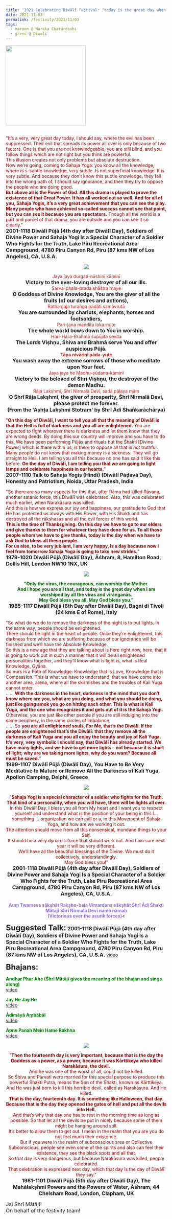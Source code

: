 ```yaml
---
title: '2021 Celebrating Diwālī Festival: "today is the great day when I am worshiped by all the vīras and vīrāṅganās." '
date: 2021-11-03
permalink: /festivity/2021/11/03
tags:
  - maroon @ Naraka Chaturdashi
  - green @ Diwali
---
```


<div style="text-align: left"><img src="/images/image1.png" width="250" /></div><br>

<p>
<font color="DarkRed">"It’s a very, very great day today, I should say, where the evil has been suppressed. Their evil that spreads its power all over is only because of two factors. One is that you are not knowledgeable, you are still blind, and you follow things which are not right but you think are powerful.<br>
This illusion creates not only problems but absolute destruction.<br>
Now we’re going, coming to Sahaja Yoga: you know all the knowledge, where is s-subtle knowledge, very subtle. Is not superficial knowledge. It is very subtle. And because they don’t know this subtle knowledge, they fall into the wrong path of, I should say ignorance, and then they try to oppose the people who are doing good.<br>
<b>But above all is the Power of God. All this drama is played to prove the existence of that Great Power. It has all worked out so well. And for all of you, Sahaja Yogis, it’s a very great achievement that you can see the play. Many people who have achieved so-called success cannot see that point, but you can see it because you are spectators.</b> Though all the world is a part and parcel of that drama, you are outside and you can see it so clearly."</font><br>
<font size="+0"><b>2001-1118 Diwālī Pūjā (4th day after Diwālī Day), Soldiers of Divine Power and Sahaja Yogi Is a Special Character of a Soldier Who Fights for the Truth, Lake Piru Recreational Area Campground, 4780 Piru Canyon Rd, Piru (87 kms NW of Los Angeles), CA, U.S.A.</b></font>
</p>

<div style="text-align: center"><img src="https://pub-1e517d8c73a64c9c82977d676b1fff72.r2.dev/image827.png" /></div>

<p style="text-align:center;">
<font color="FireBrick">Jaya jaya durgati-nāshinī kāminī</font><br>
<font size="+0"><b>Victory to the ever-loving destroyer of all our ills.</b></font><br>
<font color="FireBrick">Sarva-phala-prada shāstra maye</font><br>
<font size="+0"><b>O Goddess of Divine Knowledge, You are the giver of all the fruits (of our desires and actions),</b></font><br>
<font color="FireBrick">Ratha gaja turaṅga padāti samāvṛutā</font><br>
<font size="+0"><b>You are surrounded by chariots, elephants, horses and footsoldiers,</b></font><br>
<font color="FireBrick">Pari-jana mandita loka-nute</font><br>
<font size="+0"><b>The whole world bows down to You in worship.</b></font><br>
<font color="FireBrick">Hari-Hara-Brahmā supūjita sevita</font><br>
<font size="+0"><b>The Lords Viṣhṇu, Śhiva and Brahmā serve You and offer auspicious Pūjā.</b></font><br>
<font color="FireBrick"><b>Tāpa nivārinī pāda-yute</b></font><br>
<font size="+0"><b>You wash away the extreme sorrows of those who meditate upon Your feet.</b></font><br>
<font color="FireBrick">Jaya jaya he Madhu-sūdana-kāminī</font><br>
<font size="+0"><b>Victory to the beloved of Śhrī Viṣhṇu, the destroyer of the demon Madhu.</b></font><br>
<font color="FireBrick">Rāja Lakṣhmī, Śhrī Nirmalā Devī, sadā pālaya mām</font><br>
<font size="+0"><b>O Śhrī Rāja Lakṣhmī, the giver of prosperity, Śhrī Nirmalā Devi, please protect me forever.</b></font><br>
<font size="+0"><b>(From the 'Aṣhṭa Lakṣhmī Stotram' by Śhrī Ādi Śhaṅkarāchārya)</b></font>
</p>

<p>
<font color="DarkRed">"<b>On this day of Diwālī, I want to tell you all that the meaning of Diwālī is that the Hell is full of darkness and you all are enlightened.</b> You are expected to fight wherever there is darkness and let them know that they are wrong deeds. By doing this our country will improve and you have to do this. We have been performing Pūjās and rituals but the Śhakti [Divine Power] which is there within us, is there to oppose all that is not truthful. Many people do not know that making money is a sickness. They will go straight to Hell. I am telling you all this because no one has said it like this before. <b>On the day of Diwālī, I am telling you that we are going to light lamps and celebrate happiness in our hearts.</b>"</font><br>
<font size="+0"><b>2007-1110 Talk to Sahaja Yogis (Hindi) (Diwālī Pāḍavā Day), Honesty and Patriotism, Noida, Uttar Pradesh, India</b></font>
</p>

<p>
<font color="DarkRed">"So there are so many aspects for this that, after Rāma had killed Rāvaṇa, another satanic force, this Diwālī was celebrated. Also, this was celebrated much earlier, when Narakāsura was killed.<br>
And this is how we express our joy and happiness, our gratitude to God that He has protected us always with His Power, with His Śhakti and has destroyed all the rākṣhasas and all the evil forces of this world.<br>
<b>This is the time of Thanksgiving. On this day we have to go to our elders and give thanks to them for whatever they have done for us. To all those people whom we have to give thanks, today is the day when we have to ask God to bless all these people.<br>
For us also, to be very jubilant, I am very happy, is a day because now I feel from tomorrow Sahaja Yoga is going to take new strides.</b>"</font><br>
<font size="+0"><b>1979-1020 Diwālī Pūjā (Diwālī Day), Āśhram, 8, Hamilton Road, Dollis Hill, London NW10 1NX, UK</b></font>
</p>

<div style="text-align: center"><img src="https://pub-1e517d8c73a64c9c82977d676b1fff72.r2.dev/image828.png" /></div>

<p style="text-align:center;">
<font color="DarkGreen"><b>"Only the vīras, the courageous, can worship the Mother.<br>
And I hope you are all that, and today is the great day when I am worshiped by all the vīras and vīrāṅganās.<br>
May God bless you all. May God bless you."</b></font><br>
<font size="+0"><b>1985-1117 Diwālī Pūjā (6th Day after Diwālī Day), Bagni di Tivoli (24 kms E of Rome), Italy</b></font>
</p>

<p>
<font color="DarkRed">"So what do we do to remove the darkness of the night is to put lights. In the same way, people should be enlightened.<br> 
There should be light in the heart of people. Once they’re enlightened, this darkness from which we are suffering because of our ignorance will be finished and we’ll have the Absolute Knowledge.<br>
So this is a new age that they are talking about is here right now, here, that it is going to work out in such a manner that it will be all enlightened personalities together, and they’ll know what is light is, what is Real Knowledge, Gyāna.<br>
So ours is a Path of Knowledge: Knowledge that is Love, Knowledge that is Compassion. This is what we have to understand, that we have come into another area, arena, where all the skirmishes and the troubles of Kali Yuga cannot enter.<br>
...... <b>With the darkness in the heart, darkness in the mind that you don’t know where are you, what are you doing, and what you should be doing, just like going amok you go on hitting each other. This is what is Kali Yuga, and the one who recognizes it and gets out of it is the Sahaja Yogi.</b> Otherwise, you are just like other people if you are still indulging into the same periphery, in the same circles of imbalance.<br>
...... So <b>you are all enlightened souls. For Me, that’s the Diwālī. If the people are enlightened that’s the Diwālī: that they remove all the darkness of Kali Yuga and you all enjoy the beauty and joy of Kali Yuga. It’s very, very symbolic I should say, that Diwālī has already started. We have many lights, and we have to get more lights – not because it is short of light; why are we taking more lights, why do you want? Because all must be saved.</b>"</font><br>
<font size="+0"><b>1999-1107 Diwālī Pūjā (Diwālī Day), You Have to Be Very Meditative to Mature or Remove All the Darkness of Kali Yuga, Apollon Camping, Delphi, Greece</b></font>
</p>

<div style="text-align: center"><img src="/images/image829.png" /></div>

<p style="text-align:center;">
<font color="DarkRed">"<b>Sahaja Yogi is a special character of a soldier who fights for the Truth.<br>
That kind of a personality, when you will have, there will be lights all over.</b><br>
In this Diwālī Day, I bless you all from My heart and I want you to respect yourself and understand what is the position of your being in this l... something ... organization we can call or a, in this Movement of Sahaja Yoga, and how are we working it out.<br> 
The attention should move from all this nonsensical, mundane things to your Self.<br>
It should be a very dynamic force that should work out. And I am sure next year it will be very different.<br>
We’ll have all the beautiful blessings of the Divine. We must do it collectively, understandingly.<br>
May God bless you!"</font><br>
<font size="+0"><b>2001-1118 Diwālī Pūjā (4th day after Diwālī Day), Soldiers of Divine Power and Sahaja Yogi Is a Special Character of a Soldier Who Fights for the Truth, Lake Piru Recreational Area Campground, 4780 Piru Canyon Rd, Piru (87 kms NW of Los Angeles), CA, U.S.A.</b></font><br>
<br>
<font color="MediumPurple"><b>Auṃ Twameva sākṣhāt Rakṣho-bala Vimardana sākṣhāt Śhrī Ādi Śhakti Mātājī Śhrī Nirmalā Devī namo namaḥ</b></font><br>
<font color="MediumPurple"><b>(Victorious over the asurik forces)</b></font><
</p>

<font size="+2"><b>Suggested Talk:</b></font> 
<font size="+0"><b>2001-1118 Diwālī Pūjā (4th day after Diwālī Day), Soldiers of Divine Power and Sahaja Yogi Is a Special Character of a Soldier Who Fights for the Truth, Lake Piru Recreational Area Campground, 4780 Piru Canyon Rd, Piru (87 kms NW of Los Angeles), CA, U.S.A.</b></font>
<a href="https://vimeo.com/25887630"> video</a><br>

<font size="+2"><b>Bhajans:</b></font>

<p>
<font color="green"><b>Andhar Phar Ahe (Śhrī Mātājī gives the meaning of the bhajan and sings along)</b></font><br>
<a href="https://seven-teams.github.io/Videos_Links.html">video</a>
</p>
 
<p>
<font color="green"><b>Jay He Jay He</b></font><br>
<a href="https://youtu.be/BM9TIVx2h3M">video</a> 
</p>

<p>
<font color="green"><b>Ādimāyā Aṃbābāī</b></font><br>
<a href="https://seven-teams.github.io/Videos_Links.html">video</a>
</p>

<p>
<font color="green"><b>Apne Panah Mein Hame Rakhna</b></font><br>
<a href="https://seven-teams.github.io/Videos_Links.html">video</a>
</p>

<div style="text-align: center"><img src="https://pub-1e517d8c73a64c9c82977d676b1fff72.r2.dev/image830.png" /></div>

<p style="text-align:center;">
<font color="DarkRed">"<b>Then the fourteenth day is very important, because that is the day the Goddess as a power, as a power, because it was Kārttikeya who killed Narakāsura, the devil.</b><br>
And he was one of the worst of all, could not be killed.<br>
So Śhiva and Pārvatī were married for this special purpose to produce this powerful Śhakti Putra, means the Son of the Śhakti, known as Kārttikeya.<br>
And He was just born to kill this horrible devil, called as Narakāsura. And He killed.<br>
<b>That is the day, fourteenth day. It is something like Halloween, that day.</b><br>
<b>Because that is the day they opened the gates of hell and put all the devils into Hell.</b><br> 
And that’s why that day one has to rest in the morning time as long as possible. So that let all the devils be put in nicely because some of them might be hanging around still.<br>
It’s better to allow them to get out. I mean in the realm that you are you do not feel much their existence.<br>
But if you were in the realm of subconscious area or Collective Subconscious, people see even some of the spirits and also can feel their existence, they see the black spots and all that.<br>
So that day is very dangerous, but because Narakāsura was killed, people celebrated.<br>
That celebration is expressed next day, which that day is the day of Diwālī they say."</font><br>
<font size="+0"><b>1981-1101 Diwālī Pūjā (5th day after Diwālī Day), The Mahālakṣhmī Powers and the Powers of Water, Āśhram, 44 Chelsham Road, London, Clapham, UK</b></font>
</p>

<p>
<font size="+0">Jai Śhrī Mātājī!<br>
On behalf of the festivity team!</font>
</p>